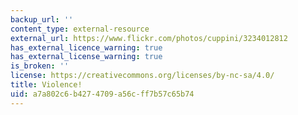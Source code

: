 ```yaml
---
backup_url: ''
content_type: external-resource
external_url: https://www.flickr.com/photos/cuppini/3234012812
has_external_licence_warning: true
has_external_license_warning: true
is_broken: ''
license: https://creativecommons.org/licenses/by-nc-sa/4.0/
title: Violence!
uid: a7a802c6-b427-4709-a56c-ff7b57c65b74
---
```

